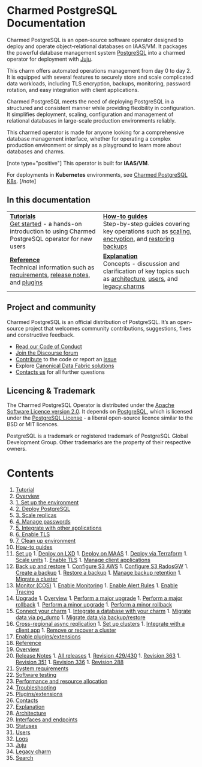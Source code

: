 # Charmed PostgreSQL Documentation

Charmed PostgreSQL is an open-source software operator designed to deploy and operate object-relational databases on IAAS/VM. It packages the powerful database management system [PostgreSQL](https://www.postgresql.org/) into a charmed operator for deployment with [Juju](https://juju.is/docs/juju).

This charm offers automated operations management from day 0 to day 2. It is equipped with several features to securely store and scale complicated data workloads, including TLS encryption, backups, monitoring, password rotation, and easy integration with client applications.

Charmed PostgreSQL meets the need of deploying PostgreSQL in a structured and consistent manner while providing flexibility in configuration. It simplifies deployment, scaling, configuration and management of relational databases in large-scale production environments reliably.
 
This charmed operator is made for anyone looking for a comprehensive database management interface, whether for operating a complex production environment or simply as a playground to learn more about databases and charms.
 
[note type="positive"]
This operator is built for **IAAS/VM**.

For deployments in **Kubernetes** environments, see [Charmed PostgreSQL K8s](https://charmhub.io/postgresql-k8s).
[/note]

<!-- 
This "Charmed PostgreSQL" operator (in the channel `14/stable`) is a new "[Charmed SDK](https://juju.is/docs/sdk)"-based charm to replace legacy "[Reactive](https://juju.is/docs/sdk/charm-taxonomy#heading--reactive)"-based charm (in the channel `latest/stable`). <br/>Read more about [legacy charm here](/t/10690).
-->

## In this documentation

| | |
|--|--|
|  [**Tutorials**](/t/9707)</br>  [Get started](/t/9707) - a hands-on introduction to using Charmed PostgreSQL operator for new users </br> |  [**How-to guides**](/t/9689) </br> Step-by-step guides covering key operations such as [scaling](/t/9689), [encryption](/t/9685), and [restoring backups](/t/9693) |
| [**Reference**](/t/13976) </br> Technical information such as [requirements](/t/11743), [release notes](/t/11875), and [plugins](/t/10946) | [**Explanation**](/t/10251) </br> Concepts - discussion and clarification of key topics such as [architecture](/t/11857), [users](/t/10798), and [legacy charms](/t/10690)|
## Project and community

Charmed PostgreSQL is an official distribution of PostgreSQL. It’s an open-source project that welcomes community contributions, suggestions, fixes and constructive feedback.
- [Read our Code of Conduct](https://ubuntu.com/community/code-of-conduct)
- [Join the Discourse forum](https://discourse.charmhub.io/tag/postgresql)
- [Contribute](https://github.com/canonical/postgresql-operator/blob/main/CONTRIBUTING.md) to the code or report an [issue](https://github.com/canonical/postgresql-operator/issues/new/choose)
- Explore [Canonical Data Fabric solutions](https://canonical.com/data)
- [Contacts us](/t/11863) for all further questions

## Licencing & Trademark
The Charmed PostgreSQL Operator is distributed under the [Apache Software Licence version 2.0](https://github.com/canonical/postgresql-operator/blob/main/LICENSE). It depends on [PostgreSQL](https://www.postgresql.org/ftp/source/), which is licensed under the [PostgreSQL License](https://www.postgresql.org/about/licence/) - a liberal open-source licence similar to the BSD or MIT licences.

PostgreSQL is a trademark or registered trademark of PostgreSQL Global Development Group. Other trademarks are the property of their respective owners.

# Contents

1. [Tutorial](tutorial)
  1. [Overview](tutorial/t-overview.md)
  1. [1. Set up the environment](tutorial/t-set-up.md)
  1. [2. Deploy PostgreSQL](tutorial/t-deploy.md)
  1. [3. Scale replicas](tutorial/t-scale.md)
  1. [4. Manage passwords](tutorial/t-passwords.md)
  1. [5. Integrate with other applications](tutorial/t-integrate.md)
  1. [6. Enable TLS](tutorial/t-enable-tls.md)
  1. [7. Clean up environment](tutorial/t-clean-up.md)
1. [How-to guides](how-to)
  1. [Set up](how-to/h-set-up)
    1. [Deploy on LXD](how-to/h-set-up/h-deploy-lxd.md)
    1. [Deploy on MAAS](how-to/h-set-up/h-deploy-maas.md)
    1. [Deploy via Terraform](how-to/h-set-up/h-deploy-terraform.md)
    1. [Scale units](how-to/h-set-up/h-scale.md)
    1. [Enable TLS](how-to/h-set-up/h-enable-tls.md)
    1. [Manage client applications](how-to/h-set-up/h-manage-client.md)
  1. [Back up and restore](how-to/h-backups)
    1. [Configure S3 AWS](how-to/h-backups/h-configure-s3-aws.md)
    1. [Configure S3 RadosGW](how-to/h-backups/h-configure-s3-radosgw.md)
    1. [Create a backup](how-to/h-backups/h-create-backup.md)
    1. [Restore a backup](how-to/h-backups/h-restore-backup.md)
    1. [Manage backup retention](how-to/h-backups/h-manage-backup-retention.md)
    1. [Migrate a cluster](how-to/h-backups/h-migrate-cluster.md)
  1. [Monitor (COS)](how-to/h-monitor)
    1. [Enable Monitoring](how-to/h-monitor/h-enable-monitoring.md)
    1. [Enable Alert Rules](how-to/h-monitor/h-enable-alert-rules.md)
    1. [Enable Tracing](how-to/h-monitor/h-enable-tracing.md)
  1. [Upgrade](how-to/h-upgrade)
    1. [Overview](how-to/h-upgrade/h-upgrade-intro.md)
    1. [Perform a major upgrade](how-to/h-upgrade/h-upgrade-major.md)
    1. [Perform a major rollback](how-to/h-upgrade/h-rollback-major.md)
    1. [Perform a minor upgrade](how-to/h-upgrade/h-upgrade-minor.md)
    1. [Perform a minor rollback](how-to/h-upgrade/h-rollback-minor.md)
  1. [Connect your charm](how-to/h-connect-your-charm)
    1. [Integrate a database with your charm](how-to/h-connect-your-charm/h-integrate-with-your-charm.md)
    1. [Migrate data via pg_dump](how-to/h-connect-your-charm/h-connect-migrate-pgdump.md)
    1. [Migrate data via backup/restore](how-to/h-connect-your-charm/h-connect-migrate-backup-restore.md)
  1. [Cross-regional async replication](how-to/h-async)
    1. [Set up clusters](how-to/h-async/h-async-set-up.md)
    1. [Integrate with a client app](how-to/h-async/h-async-integrate.md)
    1. [Remove or recover a cluster](how-to/h-async/h-async-remove-recover.md)
  1. [Enable plugins/extensions](how-to/h-enable-plugins-extensions.md)
1. [Reference](reference)
  1. [Overview](reference/r-overview.md)
  1. [Release Notes](reference/r-releases-group)
    1. [All releases](reference/r-releases-group/r-releases.md)
    1. [Revision 429/430](reference/r-releases-group/r-revision-429.md)
    1. [Revision 363](reference/r-releases-group/r-revision-363.md)
    1. [Revision 351](reference/r-releases-group/r-revision-351.md)
    1. [Revision 336](reference/r-releases-group/r-revision-336.md)
    1. [Revision 288](reference/r-releases-group/r-revision-288.md)
  1. [System requirements](reference/r-system-requirements.md)
  1. [Software testing](reference/r-software-testing.md)
  1. [Performance and resource allocation](reference/r-performance.md)
  1. [Troubleshooting](reference/h-troubleshooting.md)
  1. [Plugins/extensions](reference/r-plugins-extensions.md)
  1. [Contacts](reference/r-contacts.md)
1. [Explanation](explanation)
  1. [Architecture](explanation/e-architecture.md)
  1. [Interfaces and endpoints](explanation/e-interfaces-endpoints.md)
  1. [Statuses](explanation/e-statuses.md)
  1. [Users](explanation/e-users.md)
  1. [Logs](explanation/e-logs.md)
  1. [Juju](explanation/e-juju-details.md)
  1. [Legacy charm](explanation/e-legacy-charm.md)
1. [Search](https://canonical.com/data/docs/postgresql/iaas)